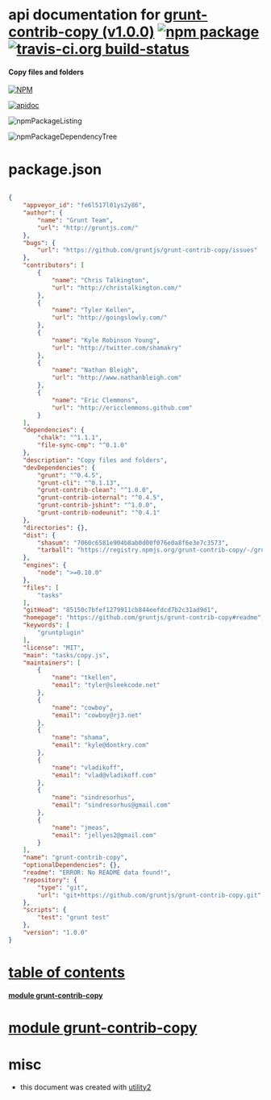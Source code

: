 # api documentation for  [grunt-contrib-copy (v1.0.0)](https://github.com/gruntjs/grunt-contrib-copy#readme)  [![npm package](https://img.shields.io/npm/v/npmdoc-grunt-contrib-copy.svg?style=flat-square)](https://www.npmjs.org/package/npmdoc-grunt-contrib-copy) [![travis-ci.org build-status](https://api.travis-ci.org/npmdoc/node-npmdoc-grunt-contrib-copy.svg)](https://travis-ci.org/npmdoc/node-npmdoc-grunt-contrib-copy)
#### Copy files and folders

[![NPM](https://nodei.co/npm/grunt-contrib-copy.png?downloads=true)](https://www.npmjs.com/package/grunt-contrib-copy)

[![apidoc](https://npmdoc.github.io/node-npmdoc-grunt-contrib-copy/build/screenCapture.buildNpmdoc.browser.%2Fhome%2Ftravis%2Fbuild%2Fnpmdoc%2Fnode-npmdoc-grunt-contrib-copy%2Ftmp%2Fbuild%2Fapidoc.html.png)](https://npmdoc.github.io/node-npmdoc-grunt-contrib-copy/build/apidoc.html)

![npmPackageListing](https://npmdoc.github.io/node-npmdoc-grunt-contrib-copy/build/screenCapture.npmPackageListing.svg)

![npmPackageDependencyTree](https://npmdoc.github.io/node-npmdoc-grunt-contrib-copy/build/screenCapture.npmPackageDependencyTree.svg)



# package.json

```json

{
    "appveyor_id": "fe6l517l01ys2y86",
    "author": {
        "name": "Grunt Team",
        "url": "http://gruntjs.com/"
    },
    "bugs": {
        "url": "https://github.com/gruntjs/grunt-contrib-copy/issues"
    },
    "contributors": [
        {
            "name": "Chris Talkington",
            "url": "http://christalkington.com/"
        },
        {
            "name": "Tyler Kellen",
            "url": "http://goingslowly.com/"
        },
        {
            "name": "Kyle Robinson Young",
            "url": "http://twitter.com/shamakry"
        },
        {
            "name": "Nathan Bleigh",
            "url": "http://www.nathanbleigh.com"
        },
        {
            "name": "Eric Clemmons",
            "url": "http://ericclemmons.github.com"
        }
    ],
    "dependencies": {
        "chalk": "^1.1.1",
        "file-sync-cmp": "^0.1.0"
    },
    "description": "Copy files and folders",
    "devDependencies": {
        "grunt": "^0.4.5",
        "grunt-cli": "^0.1.13",
        "grunt-contrib-clean": "^1.0.0",
        "grunt-contrib-internal": "^0.4.5",
        "grunt-contrib-jshint": "^1.0.0",
        "grunt-contrib-nodeunit": "^0.4.1"
    },
    "directories": {},
    "dist": {
        "shasum": "7060c6581e904b8ab0d00f076e0a8f6e3e7c3573",
        "tarball": "https://registry.npmjs.org/grunt-contrib-copy/-/grunt-contrib-copy-1.0.0.tgz"
    },
    "engines": {
        "node": ">=0.10.0"
    },
    "files": [
        "tasks"
    ],
    "gitHead": "85150c7bfef1279911cb844eefdcd7b2c31ad9d1",
    "homepage": "https://github.com/gruntjs/grunt-contrib-copy#readme",
    "keywords": [
        "gruntplugin"
    ],
    "license": "MIT",
    "main": "tasks/copy.js",
    "maintainers": [
        {
            "name": "tkellen",
            "email": "tyler@sleekcode.net"
        },
        {
            "name": "cowboy",
            "email": "cowboy@rj3.net"
        },
        {
            "name": "shama",
            "email": "kyle@dontkry.com"
        },
        {
            "name": "vladikoff",
            "email": "vlad@vladikoff.com"
        },
        {
            "name": "sindresorhus",
            "email": "sindresorhus@gmail.com"
        },
        {
            "name": "jmeas",
            "email": "jellyes2@gmail.com"
        }
    ],
    "name": "grunt-contrib-copy",
    "optionalDependencies": {},
    "readme": "ERROR: No README data found!",
    "repository": {
        "type": "git",
        "url": "git+https://github.com/gruntjs/grunt-contrib-copy.git"
    },
    "scripts": {
        "test": "grunt test"
    },
    "version": "1.0.0"
}
```



# <a name="apidoc.tableOfContents"></a>[table of contents](#apidoc.tableOfContents)

#### [module grunt-contrib-copy](#apidoc.module.grunt-contrib-copy)



# <a name="apidoc.module.grunt-contrib-copy"></a>[module grunt-contrib-copy](#apidoc.module.grunt-contrib-copy)



# misc
- this document was created with [utility2](https://github.com/kaizhu256/node-utility2)
